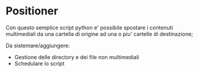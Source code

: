 # Positioner

Con questo semplice script python e' possibile spostare i contenuti multimediali da una cartella di origine 
ad una o piu' cartelle di destinazione;

Da sistemare/aggiungere:

- Gestione delle directory e dei file non multimediali
- Schedulare lo script
